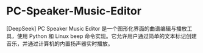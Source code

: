 # PC-Speaker-Music-Editor
[DeepSeek] PC Speaker Music Editor 是一个图形化界面的曲谱编辑与播放工具，使用 Python 和 Linux beep 命令实现。它允许用户通过简单的文本标记创建音乐，并通过计算机的内置扬声器实时播放。
